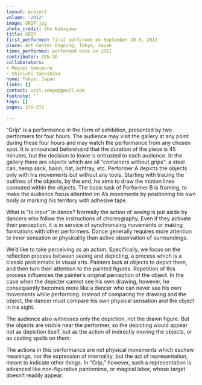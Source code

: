 ```yaml
---
layout: project
volume: '2012'
image: GRIP.jpg
photo_credit: Shu Nakagawa
title: GRIP
first_performed: first performed on September 28-9, 2012
place: Art Center Ongoing, Tokyo, Japan
times_performed: performed once in 2012
contributor: ZEN-GO
collaborators:
- Megumi Kamimura
- Shinichi Takashima
home: Tokyo, Japan
links: []
contact: unit.zengo@gmail.com
footnote: ''
tags: []
pages: 370-371

---
```


“Grip” is a performance in the form of exhibition, presented by two performers for four hours. The audience may visit the gallery at any point during these four hours and may watch the performance from any chosen spot. It is announced beforehand that the duration of the piece is 45 minutes, but the decision to leave is entrusted to each audience. In the gallery there are objects which are all “containers without grips”: a steel can, hemp sack, basin, hat, ashtray, etc. Performer A depicts the objects only with his movements but without any tools. Starting with tracing the outlines of the objects, by the end, he aims to draw the motion lines connoted within the objects. The basic task of Performer B is framing, to make the audience focus attention on A’s movements by positioning his own body or marking his territory with adhesive tape.

What is “to input” in dance? Normally the action of _seeing_ is put aside by dancers who follow the instructions of choreography. Even if they activate their perception, it is in service of synchronizing movements or making formations with other performers. Dance generally requires more attention to inner sensation or physicality than active observation of surroundings.

We’d like to take perceiving as an action. Specifically, we focus on the reflection process between seeing and depicting, a process which is a classic problematic in visual arts. Painters look at objects to depict them, and then turn their attention to the painted figures. Repetition of this process influences the painter’s original perception of the object. In the case when the depicter cannot see his own drawing, however, he consequently becomes more like a dancer who can never see his own movements while performing. Instead of comparing the drawing and the object, the dancer must compare his own physical sensation and the object in his sight.

The audience also witnesses only the depiction, not the drawn figure. But the objects are visible near the performer, so the depicting would appear not as depiction itself, but as the action of indirectly moving the objects, or as casting spells on them.

The actions in this performance are not physical movements which eschew meanings, nor the expression of internality, but the act of representation, meant to indicate other things. In “Grip,” however, such a representation is advanced like non-figurative pantomime, or magical labor, whose target doesn’t readily appear.

